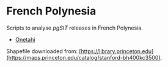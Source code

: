 # French Polynesia 

Scripts to analyse *pgSIT* releases in French Polynesia.

* [Onetahi](./ONE/)

Shapefile downloaded from: [https://library.princeton.edu](https://maps.princeton.edu/catalog/stanford-bh400kc3500).